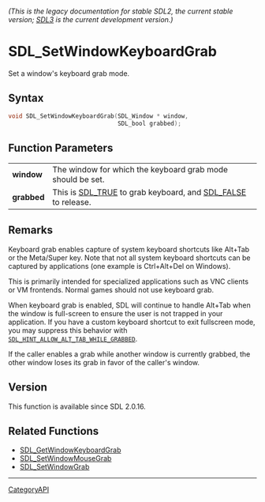 ###### (This is the legacy documentation for stable SDL2, the current stable version; [SDL3](https://wiki.libsdl.org/SDL3/) is the current development version.)
# SDL_SetWindowKeyboardGrab

Set a window's keyboard grab mode.

## Syntax

```c
void SDL_SetWindowKeyboardGrab(SDL_Window * window,
                               SDL_bool grabbed);

```

## Function Parameters

|                 |                                                                                       |
| --------------- | ------------------------------------------------------------------------------------- |
| **window**      | The window for which the keyboard grab mode should be set.                            |
| **grabbed**     | This is [SDL_TRUE](SDL_TRUE) to grab keyboard, and [SDL_FALSE](SDL_FALSE) to release. |

## Remarks

Keyboard grab enables capture of system keyboard shortcuts like Alt+Tab or
the Meta/Super key. Note that not all system keyboard shortcuts can be
captured by applications (one example is Ctrl+Alt+Del on Windows).

This is primarily intended for specialized applications such as VNC clients
or VM frontends. Normal games should not use keyboard grab.

When keyboard grab is enabled, SDL will continue to handle Alt+Tab when the
window is full-screen to ensure the user is not trapped in your
application. If you have a custom keyboard shortcut to exit fullscreen
mode, you may suppress this behavior with
[`SDL_HINT_ALLOW_ALT_TAB_WHILE_GRABBED`](SDL_HINT_ALLOW_ALT_TAB_WHILE_GRABBED).

If the caller enables a grab while another window is currently grabbed, the
other window loses its grab in favor of the caller's window.

## Version

This function is available since SDL 2.0.16.

## Related Functions

* [SDL_GetWindowKeyboardGrab](SDL_GetWindowKeyboardGrab)
* [SDL_SetWindowMouseGrab](SDL_SetWindowMouseGrab)
* [SDL_SetWindowGrab](SDL_SetWindowGrab)

----
[CategoryAPI](CategoryAPI)

